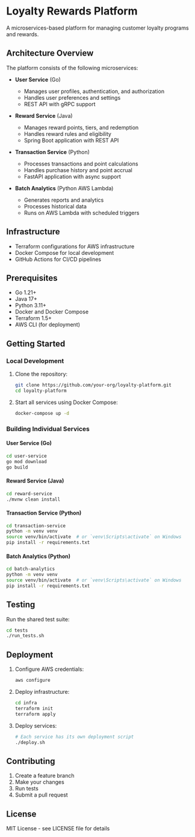 # Loyalty Rewards Platform

A microservices-based platform for managing customer loyalty programs and rewards.

## Architecture Overview

The platform consists of the following microservices:

- **User Service** (Go)
  - Manages user profiles, authentication, and authorization
  - Handles user preferences and settings
  - REST API with gRPC support

- **Reward Service** (Java)
  - Manages reward points, tiers, and redemption
  - Handles reward rules and eligibility
  - Spring Boot application with REST API

- **Transaction Service** (Python)
  - Processes transactions and point calculations
  - Handles purchase history and point accrual
  - FastAPI application with async support

- **Batch Analytics** (Python AWS Lambda)
  - Generates reports and analytics
  - Processes historical data
  - Runs on AWS Lambda with scheduled triggers

## Infrastructure

- Terraform configurations for AWS infrastructure
- Docker Compose for local development
- GitHub Actions for CI/CD pipelines

## Prerequisites

- Go 1.21+
- Java 17+
- Python 3.11+
- Docker and Docker Compose
- Terraform 1.5+
- AWS CLI (for deployment)

## Getting Started

### Local Development

1. Clone the repository:
   ```bash
   git clone https://github.com/your-org/loyalty-platform.git
   cd loyalty-platform
   ```

2. Start all services using Docker Compose:
   ```bash
   docker-compose up -d
   ```

### Building Individual Services

#### User Service (Go)
```bash
cd user-service
go mod download
go build
```

#### Reward Service (Java)
```bash
cd reward-service
./mvnw clean install
```

#### Transaction Service (Python)
```bash
cd transaction-service
python -m venv venv
source venv/bin/activate  # or `venv\Scripts\activate` on Windows
pip install -r requirements.txt
```

#### Batch Analytics (Python)
```bash
cd batch-analytics
python -m venv venv
source venv/bin/activate  # or `venv\Scripts\activate` on Windows
pip install -r requirements.txt
```

## Testing

Run the shared test suite:
```bash
cd tests
./run_tests.sh
```

## Deployment

1. Configure AWS credentials:
   ```bash
   aws configure
   ```

2. Deploy infrastructure:
   ```bash
   cd infra
   terraform init
   terraform apply
   ```

3. Deploy services:
   ```bash
   # Each service has its own deployment script
   ./deploy.sh
   ```

## Contributing

1. Create a feature branch
2. Make your changes
3. Run tests
4. Submit a pull request

## License

MIT License - see LICENSE file for details 